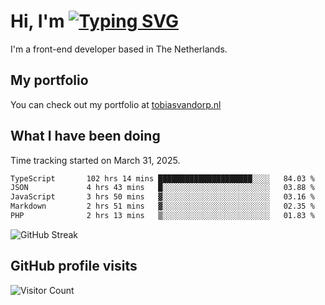 # Hi, I'm [![Typing SVG](https://readme-typing-svg.demolab.com?font=Fira+Code&pause=1000&width=435&lines=tobiasvdorp)](https://git.io/typing-svg)

I'm a front-end developer based in The Netherlands.

## My portfolio

You can check out my portfolio at [tobiasvandorp.nl](https://www.tobiasvandorp.nl/)

## What I have been doing

Time tracking started on March 31, 2025.

<!--START_SECTION:waka-->

```txt
TypeScript       102 hrs 14 mins █████████████████████░░░░   84.03 %
JSON             4 hrs 43 mins   █░░░░░░░░░░░░░░░░░░░░░░░░   03.88 %
JavaScript       3 hrs 50 mins   ▓░░░░░░░░░░░░░░░░░░░░░░░░   03.16 %
Markdown         2 hrs 51 mins   ▓░░░░░░░░░░░░░░░░░░░░░░░░   02.35 %
PHP              2 hrs 13 mins   ▒░░░░░░░░░░░░░░░░░░░░░░░░   01.83 %
```

<!--END_SECTION:waka-->

![GitHub Streak](https://streak-stats.demolab.com?user=tobiasvdorp&theme=dark&hide_border=true&mode=weekly&background=36%2C6400A6%2C000000)

## GitHub profile visits

![Visitor Count](https://profile-counter.glitch.me/tobiasvdorp/count.svg)
